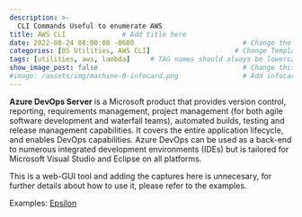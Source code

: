 ```yaml
---
description: >-
  CLI Commands Useful to enumerate AWS
title: AWS CLI              # Add title here
date: 2022-08-24 08:00:00 -0600                           # Change the date to match completion date
categories: [05 Utilities, AWS CLI]                     # Change Templates to Writeup
tags: [utilities, aws, lambda]     # TAG names should always be lowercase; replace template with writeup, and add relevant tags
show_image_post: false                                    # Change this to true
#image: /assets/img/machine-0-infocard.png                # Add infocard image here for post preview image
---
```


**Azure DevOps Server** is a Microsoft product that provides version control, reporting, requirements management, project management (for both agile software development and waterfall teams), automated builds, testing and release management capabilities. It covers the entire application lifecycle, and enables DevOps capabilities. Azure DevOps can be used as a back-end to numerous integrated development environments (IDEs) but is tailored for Microsoft Visual Studio and Eclipse on all platforms.

This is a web-GUI tool and adding the captures here is unnecesary, for further details about how to use it, please refer to the examples.

Examples:
[Epsilon](https://shuciran.github.io/posts/Epsilon/#fnref:azure-devops-enum)